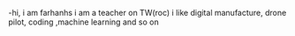 -hi, i am farhanhs
i am a teacher on TW(roc)
i like digital manufacture, drone pilot, coding ,machine learning and so on

<!---
farhanhs/farhanhs is a ✨ special ✨ repository because its `README.md` (this file) appears on your GitHub profile.
You can click the Preview link to take a look at your changes.
--->
